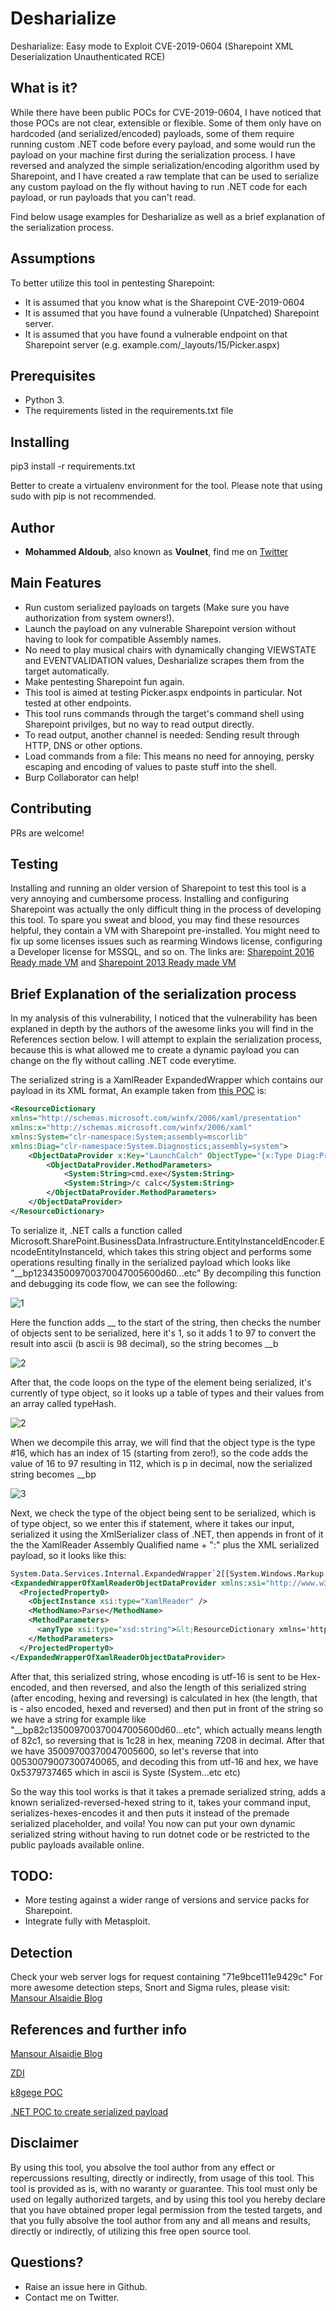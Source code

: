 
# Desharialize
Desharialize: Easy mode to Exploit CVE-2019-0604 (Sharepoint XML Deserialization Unauthenticated RCE)

## What is it?

While there have been public POCs for CVE-2019-0604, I have noticed that those POCs are not clear, extensible or flexible. Some of them only have on hardcoded (and serialized/encoded) payloads, some of them require running custom .NET code before every payload, and some would run the payload on your machine first during the serialization process. I have reversed and analyzed the simple serialization/encoding algorithm used by Sharepoint, and I have created a raw template that can be used to serialize any custom payload on the fly without having to run .NET code for each payload, or run payloads that you can't read.

Find below usage examples for Desharialize as well as a brief explanation of the serialization process.

## Assumptions

To better utilize this tool in pentesting Sharepoint:
- It is assumed that you know what is the Sharepoint CVE-2019-0604
- It is assumed that you have found a vulnerable (Unpatched) Sharepoint server.
- It is assumed that you have found a vulnerable endpoint on that Sharepoint server (e.g. example.com/_layouts/15/Picker.aspx)


## Prerequisites

- Python 3.
- The requirements listed in the requirements.txt file


## Installing

pip3 install -r requirements.txt


Better to create a virtualenv environment for the tool. Please note that using sudo with pip is not recommended.


## Author

* **Mohammed Aldoub**, also known as **Voulnet**, find me on [Twitter](https://www.twitter.com/Voulnet)

## Main Features

- Run custom serialized payloads on targets (Make sure you have authorization from system owners!).
- Launch the payload on any vulnerable Sharepoint version without having to look for compatible Assembly names.
- No need to play musical chairs with dynamically changing VIEWSTATE and EVENTVALIDATION values, Desharialize scrapes them from the target automatically.
- Make pentesting Sharepoint fun again.
- This tool is aimed at testing Picker.aspx endpoints in particular. Not tested at other endpoints.
- This tool runs commands through the target's command shell using Sharepoint privilges, but no way to read output directly.
- To read output, another channel is needed: Sending result through HTTP, DNS or other options.
- Load commands from a file: This means no need for annoying, persky escaping and encoding of values to paste stuff into the shell.
- Burp Collaborator can help!

## Contributing

PRs are welcome!


## Testing

Installing and running an older version of Sharepoint to test this tool is a very annoying and cumbersome process. Installing and configuring Sharepoint was actually the only difficult thing in the process of developing this tool. To spare you sweat and blood, you may find these resources helpful, they contain a VM with Sharepoint pre-installed. You might need to fix up some licenses issues such as rearming Windows license, configuring a Developer license for MSSQL, and so on. The links are:
[Sharepoint 2016 Ready made VM](https://gauravmahajan.net/2017/10/06/sharepoint-server-2016-virtual-machine-download/) and [Sharepoint 2013 Ready made VM](https://gauravmahajan.net/2014/08/17/sharepoint-server-2013-sp1-virtual-machine-download/)

## Brief Explanation of the serialization process

In my analysis of this vulnerability, I noticed that the vulnerability has been explaned in depth by the authors of the awesome links you will find in the References section below. I will attempt to explain the serialization process, because this is what allowed me to create a dynamic payload you can change on the fly without calling .NET code everytime.

The serialized string is a XamlReader ExpandedWrapper which contains our payload in its XML format, An example taken from [this POC](https://github.com/linhlhq/CVE-2019-0604)  is:
```XML
<ResourceDictionary
xmlns="http://schemas.microsoft.com/winfx/2006/xaml/presentation"
xmlns:x="http://schemas.microsoft.com/winfx/2006/xaml"
xmlns:System="clr-namespace:System;assembly=mscorlib"
xmlns:Diag="clr-namespace:System.Diagnostics;assembly=system">
	<ObjectDataProvider x:Key="LaunchCalch" ObjectType="{x:Type Diag:Process}" MethodName="Start">
		<ObjectDataProvider.MethodParameters>
			<System:String>cmd.exe</System:String>
			<System:String>/c calc</System:String>
		</ObjectDataProvider.MethodParameters>
	</ObjectDataProvider>
</ResourceDictionary>
```

To serialize it, .NET calls a function called Microsoft.SharePoint.BusinessData.Infrastructure.EntityInstanceIdEncoder.EncodeEntityInstanceId, which takes this string object and performs some operations resulting finally in the serialized payload which looks like "__bp123435009700370047005600d60...etc"
By decompiling this function and debugging its code flow, we can see the following:

![1](https://raw.githubusercontent.com/Voulnet/desharialize/master/desharialize_screenshot1.png)

Here the function adds __ to the start of the string, then checks the number of objects sent to be serialized, here it's 1, so it adds 1 to 97 to convert the result into ascii (b ascii is 98 decimal), so the string becomes __b

![2](https://raw.githubusercontent.com/Voulnet/desharialize/master/desharialize_screenshot2.png)

After that, the code loops on the type of the element being serialized, it's currently of type object, so it looks up a table of types and their values from an array called typeHash.

![2](https://raw.githubusercontent.com/Voulnet/desharialize/master/desharialize_screenshot3.png)

When we decompile this array, we will find that the object type is the type #16, which has an index of 15 (starting from zero!), so the code adds the value of 16 to 97 resulting in 112, which is p in decimal, now the serialized string becomes __bp

![3](https://raw.githubusercontent.com/Voulnet/desharialize/master/desharialize_screenshot4.png)

Next, we check the type of the object being sent to be serialized, which is of type object, so we enter this if statement, where it takes our input, serialized it using the XmlSerializer class of .NET, then appends in front of it the the XamlReader Assembly Qualified name + ":" plus the XML serialized payload, so it looks like this: 

```xml
System.Data.Services.Internal.ExpandedWrapper`2[[System.Windows.Markup.XamlReader, PresentationFramework, Version=4.0.0.0, Culture=neutral, PublicKeyToken=31bf3856ad364e35],[System.Windows.Data.ObjectDataProvider, PresentationFramework, Version=4.0.0.0, Culture=neutral, PublicKeyToken=31bf3856ad364e35]], System.Data.Services, Version=4.0.0.0, Culture=neutral, PublicKeyToken=b77a5c561934e089:<?xml version="1.0" encoding="utf-16"?>
<ExpandedWrapperOfXamlReaderObjectDataProvider xmlns:xsi="http://www.w3.org/2001/XMLSchema-instance" xmlns:xsd="http://www.w3.org/2001/XMLSchema">
  <ProjectedProperty0>
    <ObjectInstance xsi:type="XamlReader" />
    <MethodName>Parse</MethodName>
    <MethodParameters>
      <anyType xsi:type="xsd:string">&lt;ResourceDictionary xmlns='http://schemas.microsoft.com/winfx/2006/xaml/presentation' xmlns:x='http://schemas.microsoft.com/winfx/2006/xaml' xmlns:System='clr-namespace:System;assembly=mscorlib' xmlns:Diag='clr-namespace:System.Diagnostics;assembly=system'&gt;&lt;ObjectDataProvider x:Key='y' ObjectType='{x:Type Diag:Process}' MethodName='Start'&gt;&lt;ObjectDataProvider.MethodParameters&gt;&lt;System:String&gt;cmd&lt;/System:String&gt;&lt;System:String&gt;/c COMMANDHERE &lt;/System:String&gt;&lt;/ObjectDataProvider.MethodParameters&gt;&lt;/ObjectDataProvider&gt;&lt;/ResourceDictionary&gt; </anyType>
    </MethodParameters>
  </ProjectedProperty0>
</ExpandedWrapperOfXamlReaderObjectDataProvider>
```

After that, this serialized string, whose encoding is utf-16 is sent to be Hex-encoded, and then reversed, and also the length of this serialized string (after encoding, hexing and reversing) is calculated in hex (the length, that is - also encoded, hexed and reversed) and then put in front of the string so we have a string for example like "__bp82c135009700370047005600d60...etc", which actually means length of 82c1, so reversing that is 1c28 in hex, meaning 7208 in decimal. After that we have 35009700370047005600, so let's reverse that into 00530079007300740065, and decoding this from utf-16 and hex, we have 0x5379737465 which in ascii is Syste (System...etc etc)

So the way this tool works is that it takes a premade serialized string, adds a known serialized-reversed-hexed string to it, takes your command input, serializes-hexes-encodes it and then puts it instead of the premade serialized placeholder, and voila! You now can put your own dynamic serialized string without having to run dotnet code or be restricted to the public payloads available online.

## TODO:

- More testing against a wider range of versions and service packs for Sharepoint.
- Integrate fully with Metasploit.

## Detection

Check your web server logs for request containing "71e9bce111e9429c"
For more awesome detection steps, Snort and Sigma rules, please visit: [Mansour Alsaidie Blog](https://adraft.page/index.php/2019/09/14/cve-2019-0604-sharepoint-rce-forensics-analysis-and-detection-methods/)

## References and further info

[Mansour Alsaidie Blog](https://adraft.page/index.php/2019/09/14/cve-2019-0604-sharepoint-rce-forensics-analysis-and-detection-methods/)

[ZDI](https://www.zerodayinitiative.com/blog/2019/3/13/cve-2019-0604-details-of-a-microsoft-sharepoint-rce-vulnerability)

[k8gege POC](https://github.com/k8gege/CVE-2019-0604)

[.NET POC to create serialized payload](https://github.com/linhlhq/CVE-2019-0604) 


## Disclaimer

By using this tool, you absolve the tool author from any effect or repercussions resulting, directly or indirectly, from usage of this tool. This tool is provided as is, with no waranty or guarantee. This tool must only be used on legally authorized targets, and by using this tool you hereby declare that you have obtained proper legal permission from the tested targets, and that you fully absolve the tool author from any and all means and results, directly or indirectly, of utilizing this free open source tool. 

## Questions?

- Raise an issue here in Github.
- Contact me on Twitter.
